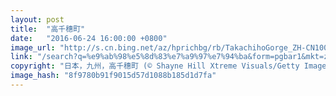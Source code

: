 ```yaml
---
layout: post
title:  "高千穗町"
date:   "2016-06-24 16:00:00 +0800"
image_url: "http://s.cn.bing.net/az/hprichbg/rb/TakachihoGorge_ZH-CN10050763703_1920x1080.jpg"
link: "/search?q=%e9%ab%98%e5%8d%83%e7%a9%97%e7%94%ba&form=pgbar1&mkt=zh-cn"
copyright: "日本，九州，高千穗町 (© Shayne Hill Xtreme Visuals/Getty Images)"
image_hash: "8f9780b91f9015d57d1088b185d1d7fa"
---
```

